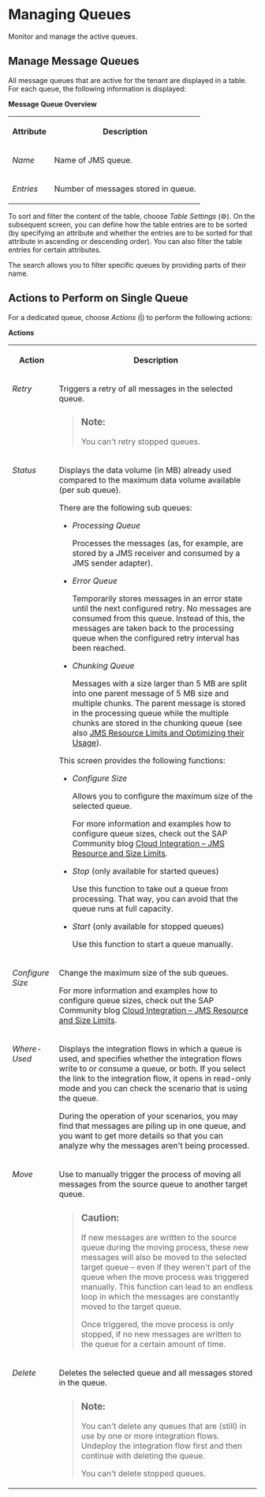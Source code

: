 <!-- loiof1169625222f432aad390e7d3336950c -->

<link rel="stylesheet" type="text/css" href="../css/sap-icons.css"/>

# Managing Queues

Monitor and manage the active queues.



<a name="loiof1169625222f432aad390e7d3336950c__section_jcw_sxd_wjb"/>

## Manage Message Queues

All message queues that are active for the tenant are displayed in a table. For each queue, the following information is displayed:

**Message Queue Overview**


<table>
<tr>
<th valign="top">

Attribute

</th>
<th valign="top">

Description

</th>
</tr>
<tr>
<td valign="top">

*Name* 

</td>
<td valign="top">

Name of JMS queue.

</td>
</tr>
<tr>
<td valign="top">

*Entries* 

</td>
<td valign="top">

Number of messages stored in queue.

</td>
</tr>
</table>

To sort and filter the content of the table, choose *Table Settings* \(:gear:\). On the subsequent screen, you can define how the table entries are to be sorted \(by specifying an attribute and whether the entries are to be sorted for that attribute in ascending or descending order\). You can also filter the table entries for certain attributes.

The search allows you to filter specific queues by providing parts of their name.



<a name="loiof1169625222f432aad390e7d3336950c__section_ufq_vjm_2yb"/>

## Actions to Perform on Single Queue

For a dedicated queue, choose *Actions* \(<span class="SAP-icons-V5"></span>\) to perform the following actions:

**Actions**


<table>
<tr>
<th valign="top">

Action

</th>
<th valign="top">

Description

</th>
</tr>
<tr>
<td valign="top">

*Retry*

</td>
<td valign="top">

Triggers a retry of all messages in the selected queue.

> ### Note:  
> You can't retry stopped queues.



</td>
</tr>
<tr>
<td valign="top">

*Status*

</td>
<td valign="top">

Displays the data volume \(in MB\) already used compared to the maximum data volume available \(per sub queue\).

There are the following sub queues:

-   *Processing Queue* 

    Processes the messages \(as, for example, are stored by a JMS receiver and consumed by a JMS sender adapter\).

-   *Error Queue* 

    Temporarily stores messages in an error state until the next configured retry. No messages are consumed from this queue. Instead of this, the messages are taken back to the processing queue when the configured retry interval has been reached.

-   *Chunking Queue* 

    Messages with a size larger than 5 MB are split into one parent message of 5 MB size and multiple chunks. The parent message is stored in the processing queue while the multiple chunks are stored in the chunking queue \(see also [JMS Resource Limits and Optimizing their Usage](jms-resource-limits-and-optimizing-their-usage-4857054.md)\).


This screen provides the following functions:

-   *Configure Size*

    Allows you to configure the maximum size of the selected queue.

    For more information and examples how to configure queue sizes, check out the SAP Community blog [Cloud Integration – JMS Resource and Size Limits](https://blogs.sap.com/2017/10/04/cloud-integration-jms-resource-and-size-limits-in-cpi-enterprise-edition/).

-   *Stop* \(only available for started queues\)

    Use this function to take out a queue from processing. That way, you can avoid that the queue runs at full capacity.

-   *Start* \(only available for stopped queues\)

    Use this function to start a queue manually.




</td>
</tr>
<tr>
<td valign="top">

*Configure Size*

</td>
<td valign="top">

Change the maximum size of the sub queues.

For more information and examples how to configure queue sizes, check out the SAP Community blog [Cloud Integration – JMS Resource and Size Limits](https://blogs.sap.com/2017/10/04/cloud-integration-jms-resource-and-size-limits-in-cpi-enterprise-edition/).

</td>
</tr>
<tr>
<td valign="top">

*Where-Used*

</td>
<td valign="top">

Displays the integration flows in which a queue is used, and specifies whether the integration flows write to or consume a queue, or both. If you select the link to the integration flow, it opens in read-only mode and you can check the scenario that is using the queue.

During the operation of your scenarios, you may find that messages are piling up in one queue, and you want to get more details so that you can analyze why the messages aren't being processed.

</td>
</tr>
<tr>
<td valign="top">

*Move*

</td>
<td valign="top">

Use to manually trigger the process of moving all messages from the source queue to another target queue.

> ### Caution:  
> If new messages are written to the source queue during the moving process, these new messages will also be moved to the selected target queue – even if they weren't part of the queue when the move process was triggered manually. This function can lead to an endless loop in which the messages are constantly moved to the target queue.
> 
> Once triggered, the move process is only stopped, if no new messages are written to the queue for a certain amount of time.



</td>
</tr>
<tr>
<td valign="top">

*Delete*

</td>
<td valign="top">

Deletes the selected queue and all messages stored in the queue.

> ### Note:  
> You can't delete any queues that are \(still\) in use by one or more integration flows. Undeploy the integration flow first and then continue with deleting the queue.
> 
> You can't delete stopped queues.



</td>
</tr>
</table>

